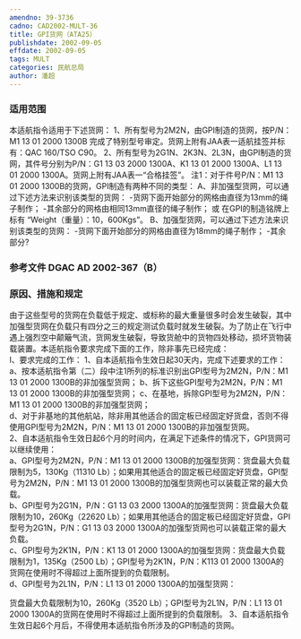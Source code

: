 ```yaml
---
amendno: 39-3736  
cadno: CAD2002-MULT-36  
title: GPI货网（ATA25）  
publishdate: 2002-09-05  
effdate: 2002-09-05  
tags: MULT  
categories: 民航总局  
author: 潘超  
---
```

  
### 适用范围  
本适航指令适用于下述货网： 1、所有型号为2M2N，由GPI制造的货网，按P/N：M1 13 01 2000 1300B
完成了特别型号审定。货网上附有JAA表一适航挂签并标有：QAC 160/TSO C90。
2、所有型号为2G1N、2K3N、2L3N，由GPI制造的货网，其件号分别为P/N：G1 13 03 2000 1300A、K1 13 01 2000 1300A、L1 13 01 2000 1300A。货网上附有JAA表一“合格挂签”。
注1：对于件号P/N：M1 13 01 2000 1300B的货网，GPI制造有两种不同的类型：
A、非加强型货网，可以通过下述方法来识别该类型的货网：      -货网下面开始部分的网格由直径为13mm的绳子制作；      -其余部分的网格由相同13mm直径的绳子制作；
或      在GPI的制造铭牌上标有 “Weight（重量）：10，600Kgs”。
B、加强型货网，可以通过下述方法来识别该类型的货网：      -货网下面开始部分的网格由直径为18mm的绳子制作；      -其余部分?  
  
<!--more-->  
### 参考文件    DGAC AD 2002-367（B）  
  
### 原因、措施和规定  
由于这些型号的货网在负载低于规定、或标称的最大重量很多时会发生破裂，其中加强型货网在负载只有四分之三的规定测试负载时就发生破裂。为了防止在飞行中遇上强烈空中颠簸气流，货网发生破裂，导致货舱中的货物四处移动，损坏货物装载装置。本适航指令要求完成下面的工作，除非事先已经完成：  
I、要求完成的工作： 1、自本适航指令生效日起30天内，完成下述要求的工作：       a、按本适航指令第（二）段中注1所列的标准识别出GPI型号为2M2N，P/N：M1 13 01 2000 1300B的非加强型货网；       b、拆下这些GPI型号为2M2N，P/N：M1 13 01 2000 1300B的非加强型货网；       c、在基地，拆除GPI型号为2M2N，P/N：M1 13 01 2000 1300B的非加强型货网；  
      d、对于非基地的其他航站，除非用其他适合的固定板已经固定好货盘，否则不得使用GPI型号为2M2N，P/N：M1 13 01 2000 1300B的非加强型货网。  
    2、自本适航指令生效日起6个月的时间内，在满足下述条件的情况下，GPI货网可以继续使用：  
      a、GPI型号为2M2N，P/N：M1 13 01 2000 1300B的加强型货网：货盘最大负载限制为5，130Kg（11310 Lb）；如果用其他适合的固定板已经固定好货盘，GPI型号为2M2N，P/N：M1 13 01 2000 1300B的加强型货网也可以装载正常的最大负载。  
      b、GPI型号为2G1N，P/N：G1 13 03 2000 1300A的加强型货网：货盘最大负载限制为10，260Kg（22620 Lb）；如果用其他适合的固定板已经固定好货盘，GPI型号为2G1N，P/N：G1 13 03 2000 1300A的加强型货网也可以装载正常的最大负载。  
      c、GPI型号为2K1N，P/N：K1 13 01 2000 1300A的加强型货网：货盘最大负载限制为1，135Kg（2500 Lb）；GPI型号为2K1N，P/N：K113 01 2000 1300A的货网在使用时不得超过上面所提到的负载限制。  
      d、GPI型号为2L1N，P/N：L1 13 01 2000 1300A的加强型货网：  
      
货盘最大负载限制为10，260Kg（3520 Lb）；GPI型号为2L1N，P/N：L1 13 01 2000 1300A的货网在使用时不得超过上面所提到的负载限制。    3、自本适航指令生效日起6个月后，不得使用本适航指令所涉及的GPI制造的货网。  
